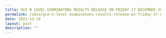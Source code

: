 ```yaml
---
title: GCE N LEVEL EXAMINATONS RESULTS RELEASE ON FRIDAY 17 DECEMBER 2021 at 230 PM
permalink: /cbss/gce-n-level-examinatons-results-release-on-friday-17-december-2021-at-2-30-pm
date: 2021-12-14
layout: post
description: ""
---
```

